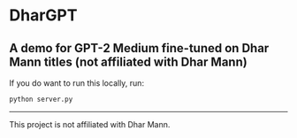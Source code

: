 # DharGPT
A demo for GPT-2 Medium fine-tuned on Dhar Mann titles (not affiliated with Dhar Mann)
---

If you do want to run this locally, run:
```bash
python server.py
```

---
This project is not affiliated with Dhar Mann.
